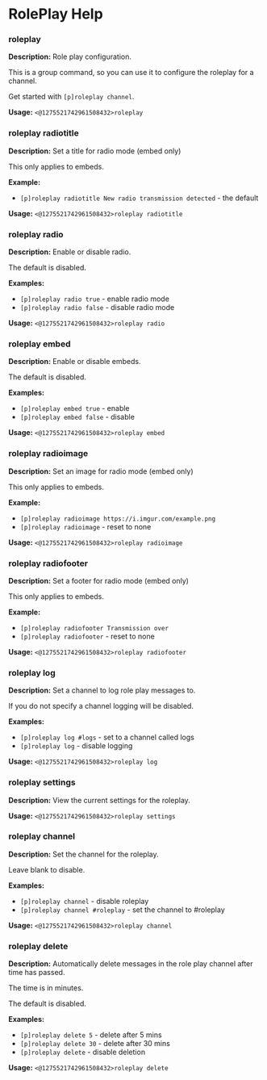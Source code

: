 # RolePlay Help

### roleplay

**Description:** Role play configuration.

This is a group command, so you can use it to configure the roleplay for a channel.

Get started with `[p]roleplay channel`.

**Usage:** `<@1275521742961508432>roleplay`

### roleplay radiotitle

**Description:** Set a title for radio mode (embed only)

This only applies to embeds.

**Example:**
- `[p]roleplay radiotitle New radio transmission detected` - the default

**Usage:** `<@1275521742961508432>roleplay radiotitle`

### roleplay radio

**Description:** Enable or disable radio.

The default is disabled.

**Examples:**
- `[p]roleplay radio true` - enable radio mode
- `[p]roleplay radio false` - disable radio mode

**Usage:** `<@1275521742961508432>roleplay radio`

### roleplay embed

**Description:** Enable or disable embeds.

The default is disabled.

**Examples:**
- `[p]roleplay embed true` - enable
- `[p]roleplay embed false` - disable

**Usage:** `<@1275521742961508432>roleplay embed`

### roleplay radioimage

**Description:** Set an image for radio mode (embed only)

This only applies to embeds.

**Example:**
- `[p]roleplay radioimage https://i.imgur.com/example.png`
- `[p]roleplay radioimage` - reset to none

**Usage:** `<@1275521742961508432>roleplay radioimage`

### roleplay radiofooter

**Description:** Set a footer for radio mode (embed only)

This only applies to embeds.

**Example:**
- `[p]roleplay radiofooter Transmission over`
- `[p]roleplay radiofooter` - reset to none

**Usage:** `<@1275521742961508432>roleplay radiofooter`

### roleplay log

**Description:** Set a channel to log role play messages to.

If you do not specify a channel logging will be disabled.

**Examples:**
- `[p]roleplay log #logs` - set to a channel called logs
- `[p]roleplay log` - disable logging

**Usage:** `<@1275521742961508432>roleplay log`

### roleplay settings

**Description:** View the current settings for the roleplay.

**Usage:** `<@1275521742961508432>roleplay settings`

### roleplay channel

**Description:** Set the channel for the roleplay.

Leave blank to disable.

**Examples:**
- `[p]roleplay channel` - disable roleplay
- `[p]roleplay channel #roleplay` - set the channel to #roleplay

**Usage:** `<@1275521742961508432>roleplay channel`

### roleplay delete

**Description:** Automatically delete messages in the role play channel after time has passed.

The time is in minutes.

The default is disabled.

**Examples:**
- `[p]roleplay delete 5` - delete after 5 mins
- `[p]roleplay delete 30` - delete after 30 mins
- `[p]roleplay delete` - disable deletion

**Usage:** `<@1275521742961508432>roleplay delete`

